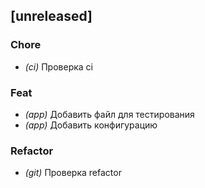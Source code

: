 ## [unreleased]

### Chore

- *(ci)* Проверка ci

### Feat

- *(app)* Добавить файл для тестирования
- *(app)* Добавить конфигурацию

### Refactor

- *(git)* Проверка refactor

